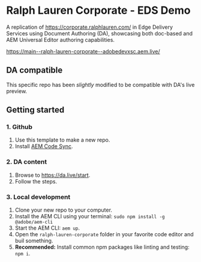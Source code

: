 # Ralph Lauren Corporate - EDS Demo

A replication of https://corporate.ralphlauren.com/ in Edge Delivery Services using Document Authoring (DA), showcasing both doc-based and AEM Universal Editor authoring capabilities.

https://main--ralph-lauren-corporate--adobedevxsc.aem.live/

## DA compatible

This specific repo has been _slightly_ modified to be compatible with DA's live preview.

## Getting started

### 1. Github
1. Use this template to make a new repo.
1. Install [AEM Code Sync](https://github.com/apps/aem-code-sync).

### 2. DA content
1. Browse to https://da.live/start.
2. Follow the steps.

### 3. Local development
1. Clone your new repo to your computer.
1. Install the AEM CLI using your terminal: `sudo npm install -g @adobe/aem-cli`
1. Start the AEM CLI: `aem up`.
1. Open the `ralph-lauren-corporate` folder in your favorite code editor and buil something.
1. **Recommended:** Install common npm packages like linting and testing: `npm i`.
